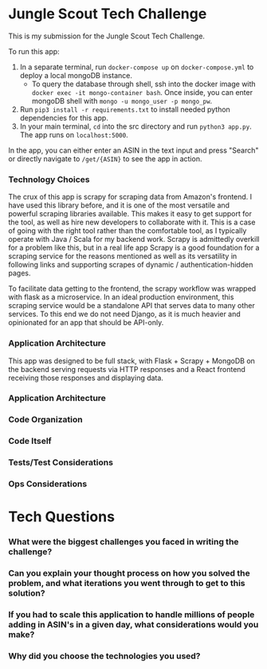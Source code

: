 # Jungle Scout Tech Challenge

This is my submission for the Jungle Scout Tech Challenge.

To run this app:
1. In a separate terminal, run `docker-compose up` on `docker-compose.yml` to deploy a local mongoDB instance.
    * To query the database through shell, ssh into the docker image with `docker exec -it mongo-container bash`. Once inside, you can enter mongoDB shell with `mongo -u mongo_user -p mongo_pw`.
2. Run `pip3 install -r requirements.txt` to install needed python dependencies for this app.
3. In your main terminal, `cd` into the src directory and run `python3 app.py`. The app runs on `localhost:5000`.

In the app, you can either enter an ASIN in the text input and press "Search" or directly navigate to `/get/{ASIN}` to see the app in action.

### Technology Choices
The crux of this app is scrapy for scraping data from Amazon's frontend. I have used this library before, and it is one of the most versatile and powerful scraping libraries available. This makes it easy to get support for the tool, as well as hire new developers to collaborate with it. This is a case of going with the right tool rather than the comfortable tool, as I typically operate with Java / Scala for my backend work. Scrapy is admittedly overkill for a problem like this, but in a real life app Scrapy is a good foundation for a scraping service for the reasons mentioned as well as its versatility in following links and supporting scrapes of dynamic / authentication-hidden pages.

To facilitate data getting to the frontend, the scrapy workflow was wrapped with flask as a microservice. In an ideal production environment, this scraping service would be a standalone API that serves data to many other services. To this end we do not need Django, as it is much heavier and opinionated for an app that should be API-only.

### Application Architecture
This app was designed to be full stack, with Flask + Scrapy + MongoDB on the backend serving requests via HTTP responses and a React frontend receiving those responses and displaying data.

### Application Architecture

### Code Organization

### Code Itself

### Tests/Test Considerations

### Ops Considerations

# Tech Questions

### What were the biggest challenges you faced in writing the challenge?

### Can you explain your thought process on how you solved the problem, and what iterations you went through to get to this solution?

### If you had to scale this application to handle millions of people adding in ASIN's in a given day, what considerations would you make?

### Why did you choose the technologies you used?






